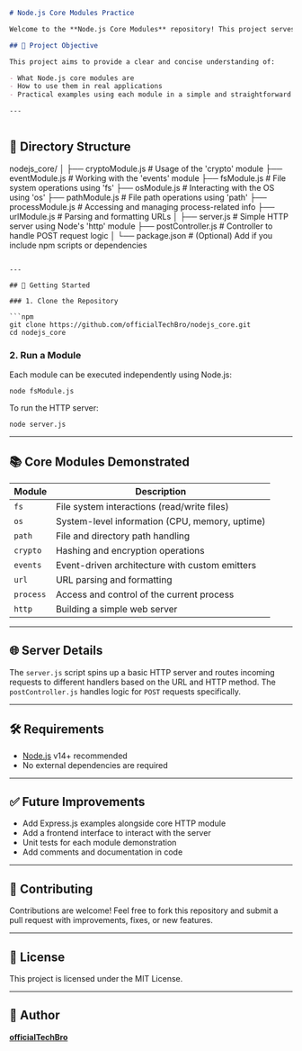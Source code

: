 ```markdown
# Node.js Core Modules Practice

Welcome to the **Node.js Core Modules** repository! This project serves as a practical hands-on demonstration of Node.js built-in modules. It is intended for beginners, students, and developers who want to understand how to work with the most commonly used core modules in Node.js without external dependencies.

## 🧠 Project Objective

This project aims to provide a clear and concise understanding of:

- What Node.js core modules are
- How to use them in real applications
- Practical examples using each module in a simple and straightforward manner

---



```
## 📁 Directory Structure

nodejs_core/
│
├── cryptoModule.js        # Usage of the 'crypto' module
├── eventModule.js         # Working with the 'events' module
├── fsModule.js            # File system operations using 'fs'
├── osModule.js            # Interacting with the OS using 'os'
├── pathModule.js          # File path operations using 'path'
├── processModule.js       # Accessing and managing process-related info
├── urlModule.js           # Parsing and formatting URLs
│
├── server.js              # Simple HTTP server using Node's 'http' module
├── postController.js      # Controller to handle POST request logic
│
└── package.json           # (Optional) Add if you include npm scripts or dependencies
```

---

## 🚀 Getting Started

### 1. Clone the Repository

```npm
git clone https://github.com/officialTechBro/nodejs_core.git
cd nodejs_core
```

### 2. Run a Module

Each module can be executed independently using Node.js:

```npm
node fsModule.js
```

To run the HTTP server:

```npm
node server.js
```

---

## 📚 Core Modules Demonstrated

| Module         | Description |
|----------------|-------------|
| `fs`           | File system interactions (read/write files) |
| `os`           | System-level information (CPU, memory, uptime) |
| `path`         | File and directory path handling |
| `crypto`       | Hashing and encryption operations |
| `events`       | Event-driven architecture with custom emitters |
| `url`          | URL parsing and formatting |
| `process`      | Access and control of the current process |
| `http`         | Building a simple web server |

---

## 🌐 Server Details

The `server.js` script spins up a basic HTTP server and routes incoming requests to different handlers based on the URL and HTTP method. The `postController.js` handles logic for `POST` requests specifically.



---

## 🛠️ Requirements

- [Node.js](https://nodejs.org/) v14+ recommended
- No external dependencies are required

---

## ✅ Future Improvements

- Add Express.js examples alongside core HTTP module
- Add a frontend interface to interact with the server
- Unit tests for each module demonstration
- Add comments and documentation in code

---

## 🙌 Contributing

Contributions are welcome! Feel free to fork this repository and submit a pull request with improvements, fixes, or new features.

---

## 📄 License

This project is licensed under the MIT License.

---

## 👤 Author

**[officialTechBro](https://github.com/officialTechBro)**  
```

